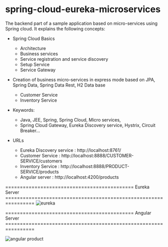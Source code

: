 # spring-cloud-eureka-microservices

The backend part of a sample application based on micro-services using Spring cloud. It explains the following concepts:
- Spring Cloud Basics
    - Architecture
    - Business services
    - Service registration and service discovery
    - Setup Service
    - Service Gateway
- Creation of business micro-services in express mode based on JPA, Spring Data, Spring Data Rest, H2 Data base
    - Customer Service
    - Inventory Service
- Keywords:
    - Java, JEE, Spring, Spring Cloud, Micro services,
    - Spring Cloud Gateway, Eureka Discovery service, Hystrix, Circuit Breaker...

- URLs
    -  Eureka Discovery service : http://localhost:8761/
    -  Customer Service  : http://localhost:8888/CUSTOMER-SERVICE/customers
    -  Inventory Service : http://localhost:8888/PRODUCT-SERVICE/products
    -  Angular server : http://localhost:4200/products


============================================ Eureka Server ================================================================
![eureka](https://user-images.githubusercontent.com/85138089/212431759-53880e64-d714-43d2-a17b-5f2926f6849e.PNG)

============================================ Angular Server ================================================================

![angular product](https://user-images.githubusercontent.com/85138089/212574265-716289a1-f81c-40bc-8a26-a78c2f77030f.PNG)
